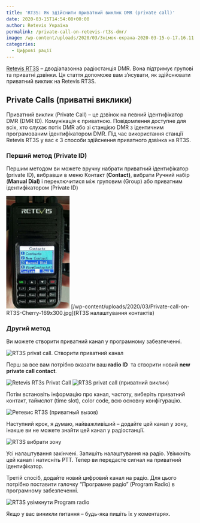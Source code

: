 ```yaml
---
title: 'RT3S: Як здійснити приватний виклик DMR (private call)'
date: 2020-03-15T14:54:08+00:00
author: Retevis Україна
permalink: /private-call-on-retevis-rt3s-dmr/
image: /wp-content/uploads/2020/03/Знімок-екрана-2020-03-15-о-17.16.11.png
categories:
  - Цифрові рації
---
```

[Retevis RT3S](https://retevis.com.ua/shop/retevis-rt3s/) &#8211; дводіапазонна радіостанція DMR. Вона підтримує групові та приватні дзвінки. Ця стаття допоможе вам з&#8217;ясувати, як здійснювати приватний виклик на Retevis RT3S.



## Private Calls (приватні виклики)

Приватний виклик (Private Call) &#8211; це дзвінок на певний ідентифікатор DMR (DMR ID). Комунікація є приватною. Повідомлення доступне для всіх, хто слухає потік DMR або зі станцією DMR з ідентичним програмованим ідентифікатором DMR. Під час використання станції Retevis RT3S у вас є 3 способи здійснення приватного дзвінка на RT3S.

### Перший метод (Private ID)
Першим методом ви можете вручну набрати приватний ідентифікатор (private ID), вибравши в меню Контакт (**Contact)**, вибрати Ручний набір (**Manual Dial)**&nbsp;і переключитися між груповим (Group) або приватним ідентифікатором (Private ID)

<img src="/wp-content/uploads/2020/03/Private-call-on-RT3S-Cherry-169x300.jpg" alt="RT3S налаштування контактів"/> 
[/wp-content/uploads/2020/03/Private-call-on-RT3S-Cherry-169x300.jpg](RT3S налаштування контактів)

### Другий метод
Ви можете створити приватний канал у програмному забезпеченні.

<img loading="lazy" class="aligncenter wp-image-598 size-full" src="https://retevis.com.ua/wp-content/uploads/2020/03/Retevis-RT3S-Private-call-on-software-1.jpg" alt="RT3S privat call. Створити приватний канал" width="695" height="241" srcset="https://retevis.com.ua/wp-content/uploads/2020/03/Retevis-RT3S-Private-call-on-software-1.jpg 695w, https://retevis.com.ua/wp-content/uploads/2020/03/Retevis-RT3S-Private-call-on-software-1-300x104.jpg 300w, https://retevis.com.ua/wp-content/uploads/2020/03/Retevis-RT3S-Private-call-on-software-1-600x208.jpg 600w" sizes="(max-width: 695px) 100vw, 695px" /> 

Перш за все вам потрібно вказати ваш&nbsp;**radio ID**&nbsp; та створити новий&nbsp;**new private call contact**.

<img loading="lazy" class="size-medium wp-image-599 aligncenter" src="https://retevis.com.ua/wp-content/uploads/2020/03/Private-call-set-on-Retevis-RT3S-Cherry-169x300.jpg" alt="Retevis RT3s Privat Call" width="169" height="300" srcset="https://retevis.com.ua/wp-content/uploads/2020/03/Private-call-set-on-Retevis-RT3S-Cherry-169x300.jpg 169w, https://retevis.com.ua/wp-content/uploads/2020/03/Private-call-set-on-Retevis-RT3S-Cherry.jpg 338w" sizes="(max-width: 169px) 100vw, 169px" /> 

<img loading="lazy" class="size-medium wp-image-600 aligncenter" src="https://retevis.com.ua/wp-content/uploads/2020/03/private-call-number-on-Retevis-RT3S-169x300.jpg" alt="RT3S privat call (приватний виклик)" width="169" height="300" srcset="https://retevis.com.ua/wp-content/uploads/2020/03/private-call-number-on-Retevis-RT3S-169x300.jpg 169w, https://retevis.com.ua/wp-content/uploads/2020/03/private-call-number-on-Retevis-RT3S.jpg 338w" sizes="(max-width: 169px) 100vw, 169px" /> 

Потім встановіть інформацію про канал, частоту, виберіть приватний контакт, таймслот (time slot), color code, всю основну конфігурацію.

<img loading="lazy" class="aligncenter wp-image-602 size-full" src="https://retevis.com.ua/wp-content/uploads/2020/03/retevis-rt3s-private-call-channel-setting.jpg" alt="Ретевис RT3S (приватный вызов)" width="939" height="501" srcset="https://retevis.com.ua/wp-content/uploads/2020/03/retevis-rt3s-private-call-channel-setting.jpg 939w, https://retevis.com.ua/wp-content/uploads/2020/03/retevis-rt3s-private-call-channel-setting-300x160.jpg 300w, https://retevis.com.ua/wp-content/uploads/2020/03/retevis-rt3s-private-call-channel-setting-768x410.jpg 768w, https://retevis.com.ua/wp-content/uploads/2020/03/retevis-rt3s-private-call-channel-setting-600x320.jpg 600w" sizes="(max-width: 939px) 100vw, 939px" /> 

Наступний крок, я думаю, найважливіший &#8211; додайте цей канал у зону, інакше ви не можете знайти цей канал у радіостанції.

<img loading="lazy" class="aligncenter wp-image-603 size-full" src="https://retevis.com.ua/wp-content/uploads/2020/03/retevis-rt3s-zone-setting.jpg" alt="RT3S вибрати зону" width="909" height="221" srcset="https://retevis.com.ua/wp-content/uploads/2020/03/retevis-rt3s-zone-setting.jpg 909w, https://retevis.com.ua/wp-content/uploads/2020/03/retevis-rt3s-zone-setting-300x73.jpg 300w, https://retevis.com.ua/wp-content/uploads/2020/03/retevis-rt3s-zone-setting-768x187.jpg 768w, https://retevis.com.ua/wp-content/uploads/2020/03/retevis-rt3s-zone-setting-600x146.jpg 600w" sizes="(max-width: 909px) 100vw, 909px" /> 

Усі налаштування закінчені. Запишіть налаштування на радіо. Увімкніть цей канал і натисніть PTT. Тепер ви передасте сигнал на приватний ідентифікатор.

Третій спосіб, додайте новий цифровий канал на радіо. Для цього потрібно поставити галочку &#8220;Програмне радіо&#8221; (Program Radio) в програмному забезпеченні.

<img loading="lazy" class="wp-image-604 size-full aligncenter" src="https://retevis.com.ua/wp-content/uploads/2020/03/retevis-rt3s-program-radio-setting.jpg" alt="RT3S увімкнути Program radio" width="593" height="391" srcset="https://retevis.com.ua/wp-content/uploads/2020/03/retevis-rt3s-program-radio-setting.jpg 593w, https://retevis.com.ua/wp-content/uploads/2020/03/retevis-rt3s-program-radio-setting-300x198.jpg 300w" sizes="(max-width: 593px) 100vw, 593px" /> 

Якщо у вас виникли питання &#8211; будь-яка пишіть їх у коментарях.

<div>
  <div>
  </div>
</div>

